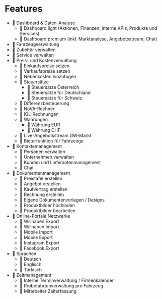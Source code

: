 # Features
- 📒 Dashboard & Daten-Analyse
  - 📒 Dashboard light (Aktionen, Finanzen, interne KPIs, Produkte und Services)
  - 📒 Dashboard premium (inkl. Marktanalyse, Angebotsstream, Chat)
- 📗 Fahrzeugverwaltung
- 📗 Zubehör verwalten
- 📗 Service verwalten
- 📒 Preis- und Kostenverwaltung
  - 📗 Einkaufspreise setzen
  - 📗 Verkaufspreise setzen
  - 📒 Nebenkosten hinzufügen
  - 📗 Steuersätze
    - 📗 Steuersätze Österreich
    - 📙 Steuersätze für Deutschland
    - 📙 Steuersätze für Schweiz
  - 📒 Differenzbesteuerung
  - 📒 NoVA-Rechner
  - 📙 IGL-Rechnungen
  - 📗 Währungen
    - 📗 Währung EUR
    - 📙 Währung CHF
  - 📙 Live-Angebotsstream GW-Markt
  - 📙 Bieterfunktion für Fahrzeuge
- 📒 Kontaktemanagement
  - 📗 Personen verwalten
  - 📗 Unternehmen verwalten
  - 📒 Kunden und Lieferantenmanagement
  - 📒 Chat
- 📒 Dokumentenmanagement
  - 📒 Preistafel erstellen
  - 📗 Angebot erstellen
  - 📗 Kaufvertrag erstellen
  - 📗 Rechnung erstellen
  - 📙 Eigene Dokumentenvorlagen / Designs
  - 📗 Produktbilder hochladen
  - 📙 Produktbilder bearbeiten
- 📒 Online-Portale Netzwerke
  - 📒 Willhaben Export 
  - 📒 Willhaben Import
  - 📙 Mobile Import
  - 📙 Mobile Export
  - 📙 Instagram Export
  - 📙 Facebook Export
- 📗 Sprachen
  - 📗 Deutsch
  - 📗 Englisch
  - 📙 Türkisch
- 📙 Zeitmanagement
  - 📙 Interne Terminverwaltung / Firmenkalender
  - 📙 Probefahrtenverwaltung pro Fahrzeug
  - 📙 Mitarbeiter Zeiterfassung
